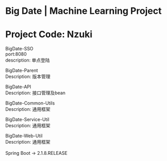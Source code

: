 # Big Date | Machine Learning Project
# Project Code: Nzuki


BigDate-SSO\
    port:8080 \
    description: 单点登陆

BigDate-Parent \
    Description: 版本管理

BigDate-API \
    Description: 接口管理及bean
    
BigDate-Common-Utils \
    Description: 通用框架
    
BigDate-Service-Util \
    Description: 通用框架
    
BigDate-Web-Util \
    Description: 通用框架
\
\
Spring Boot -> 2.1.8.RELEASE